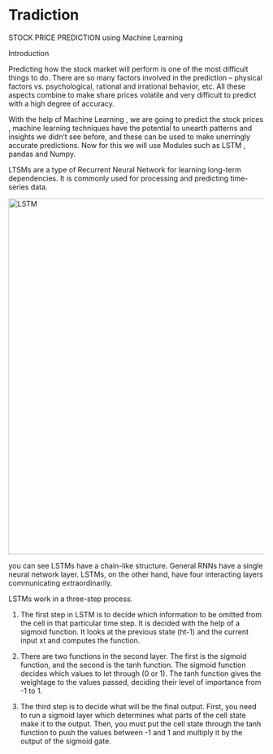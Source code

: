 # Tradiction
STOCK PRICE PREDICTION using Machine Learning

Introduction

Predicting how the stock market will perform is one of the most difficult things to do. There are so many factors involved in the prediction – physical factors vs. psychological, rational and irrational behavior, etc. All these aspects combine to make share prices volatile and very difficult to predict with a high degree of accuracy.

With the help of Machine Learning , we are going to predict the stock prices , machine learning techniques have the potential to unearth patterns and insights we didn’t see before, and these can be used to make unerringly accurate predictions. Now for this we will use Modules such as LSTM , pandas and Numpy.

LTSMs are a type of Recurrent Neural Network for learning long-term dependencies. It is commonly used for processing and predicting time-series data. 

<img width="700" alt="LSTM" src="https://user-images.githubusercontent.com/88943739/166753353-820f9311-dc25-4915-a388-61cb5566ea75.png">

you can see LSTMs have a chain-like structure. General RNNs have a single neural network layer. LSTMs, on the other hand, have four interacting layers communicating extraordinarily.

LSTMs work in a three-step process.

1. The first step in LSTM is to decide which information to be omitted from the cell in that particular time step. It is decided with the help of a sigmoid function. It    looks at the previous state (ht-1) and the current input xt and computes the function.

2. There are two functions in the second layer. The first is the sigmoid function, and the second is the tanh function. The sigmoid function decides which values to let    through (0 or 1). The tanh function gives the weightage to the values passed, deciding their level of importance from -1 to 1.

3. The third step is to decide what will be the final output. First, you need to run a sigmoid layer which determines what parts of the cell state make it to the output.    Then, you must put the cell state through the tanh function to push the values between -1 and 1 and multiply it by the output of the sigmoid gate.
